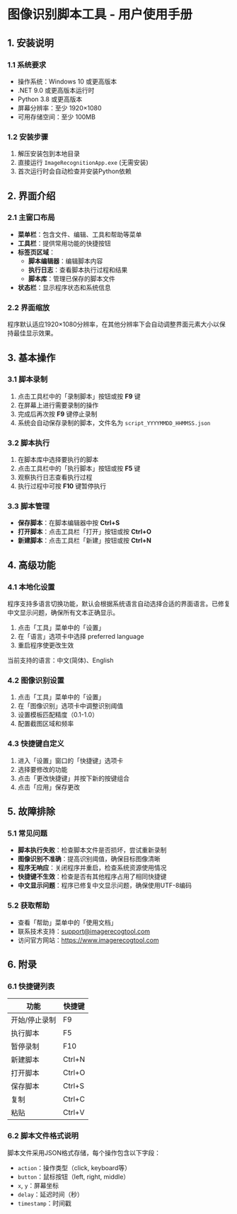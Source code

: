 # 图像识别脚本工具 - 用户使用手册

## 1. 安装说明

### 1.1 系统要求
- 操作系统：Windows 10 或更高版本
- .NET 9.0 或更高版本运行时
- Python 3.8 或更高版本
- 屏幕分辨率：至少 1920×1080
- 可用存储空间：至少 100MB

### 1.2 安装步骤
1. 解压安装包到本地目录
2. 直接运行 `ImageRecognitionApp.exe` (无需安装)
3. 首次运行时会自动检查并安装Python依赖

## 2. 界面介绍

### 2.1 主窗口布局
- **菜单栏**：包含文件、编辑、工具和帮助等菜单
- **工具栏**：提供常用功能的快捷按钮
- **标签页区域**：
  - **脚本编辑器**：编辑脚本内容
  - **执行日志**：查看脚本执行过程和结果
  - **脚本库**：管理已保存的脚本文件
- **状态栏**：显示程序状态和系统信息

### 2.2 界面缩放
程序默认适应1920×1080分辨率，在其他分辨率下会自动调整界面元素大小以保持最佳显示效果。

## 3. 基本操作

### 3.1 脚本录制
1. 点击工具栏中的「录制脚本」按钮或按 **F9** 键
2. 在屏幕上进行需要录制的操作
3. 完成后再次按 **F9** 键停止录制
4. 系统会自动保存录制的脚本，文件名为 `script_YYYYMMDD_HHMMSS.json`

### 3.2 脚本执行
1. 在脚本库中选择要执行的脚本
2. 点击工具栏中的「执行脚本」按钮或按 **F5** 键
3. 观察执行日志查看执行过程
4. 执行过程中可按 **F10** 键暂停执行

### 3.3 脚本管理
- **保存脚本**：在脚本编辑器中按 **Ctrl+S**
- **打开脚本**：点击工具栏「打开」按钮或按 **Ctrl+O**
- **新建脚本**：点击工具栏「新建」按钮或按 **Ctrl+N**

## 4. 高级功能

### 4.1 本地化设置
程序支持多语言切换功能，默认会根据系统语言自动选择合适的界面语言。已修复中文显示问题，确保所有文本正确显示。

1. 点击「工具」菜单中的「设置」
2. 在「语言」选项卡中选择 preferred language
3. 重启程序使更改生效

当前支持的语言：中文(简体)、English

### 4.2 图像识别设置
1. 点击「工具」菜单中的「设置」
2. 在「图像识别」选项卡中调整识别阈值
3. 设置模板匹配精度（0.1-1.0）
4. 配置截图区域和频率

### 4.3 快捷键自定义
1. 进入「设置」窗口的「快捷键」选项卡
2. 选择要修改的功能
3. 点击「更改快捷键」并按下新的按键组合
4. 点击「应用」保存更改

## 5. 故障排除

### 5.1 常见问题
- **脚本执行失败**：检查脚本文件是否损坏，尝试重新录制
- **图像识别不准确**：提高识别阈值，确保目标图像清晰
- **程序无响应**：关闭程序并重启，检查系统资源使用情况
- **快捷键不生效**：检查是否有其他程序占用了相同快捷键
- **中文显示问题**：程序已修复中文显示问题，确保使用UTF-8编码

### 5.2 获取帮助
- 查看「帮助」菜单中的「使用文档」
- 联系技术支持：support@imagerecogtool.com
- 访问官方网站：https://www.imagerecogtool.com

## 6. 附录

### 6.1 快捷键列表
| 功能 | 快捷键 |
|------|--------|
| 开始/停止录制 | F9 |
| 执行脚本 | F5 |
| 暂停录制 | F10 |
| 新建脚本 | Ctrl+N |
| 打开脚本 | Ctrl+O |
| 保存脚本 | Ctrl+S |
| 复制 | Ctrl+C |
| 粘贴 | Ctrl+V |

### 6.2 脚本文件格式说明
脚本文件采用JSON格式存储，每个操作包含以下字段：
- `action`：操作类型（click, keyboard等）
- `button`：鼠标按钮（left, right, middle）
- `x`, `y`：屏幕坐标
- `delay`：延迟时间（秒）
- `timestamp`：时间戳